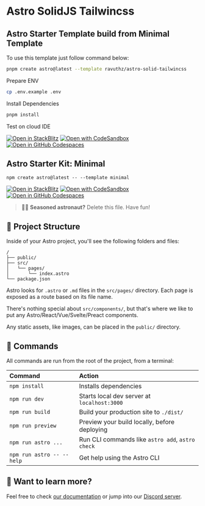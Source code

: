 # Astro SolidJS Tailwincss
## Astro Starter Template build from Minimal Template

To use this template just follow command below:
```bash
pnpm create astro@latest --template ravuthz/astro-solid-tailwincss
```

Prepare ENV
```bash
cp .env.example .env
```

Install Dependencies
```bash
pnpm install
```

Test on cloud IDE

[![Open in StackBlitz](https://developer.stackblitz.com/img/open_in_stackblitz.svg)](https://stackblitz.com/github/ravuthz/astro-solid-tailwincss)
[![Open with CodeSandbox](https://assets.codesandbox.io/github/button-edit-lime.svg)](https://codesandbox.io/p/sandbox/github/ravuthz/astro-solid-tailwincss)
[![Open in GitHub Codespaces](https://github.com/codespaces/badge.svg)](https://codespaces.new/ravuthz/astro-solid-tailwincss?devcontainer_path=.devcontainer/astro-solid-tailwincss/devcontainer.json)


## Astro Starter Kit: Minimal

```
npm create astro@latest -- --template minimal
```

[![Open in StackBlitz](https://developer.stackblitz.com/img/open_in_stackblitz.svg)](https://stackblitz.com/github/withastro/astro/tree/latest/examples/minimal)
[![Open with CodeSandbox](https://assets.codesandbox.io/github/button-edit-lime.svg)](https://codesandbox.io/p/sandbox/github/withastro/astro/tree/latest/examples/minimal)
[![Open in GitHub Codespaces](https://github.com/codespaces/badge.svg)](https://codespaces.new/withastro/astro?devcontainer_path=.devcontainer/minimal/devcontainer.json)

> 🧑‍🚀 **Seasoned astronaut?** Delete this file. Have fun!

## 🚀 Project Structure

Inside of your Astro project, you'll see the following folders and files:

```
/
├── public/
├── src/
│   └── pages/
│       └── index.astro
└── package.json
```

Astro looks for `.astro` or `.md` files in the `src/pages/` directory. Each page is exposed as a route based on its file name.

There's nothing special about `src/components/`, but that's where we like to put any Astro/React/Vue/Svelte/Preact components.

Any static assets, like images, can be placed in the `public/` directory.

## 🧞 Commands

All commands are run from the root of the project, from a terminal:

| Command                   | Action                                           |
| :------------------------ | :----------------------------------------------- |
| `npm install`             | Installs dependencies                            |
| `npm run dev`             | Starts local dev server at `localhost:3000`      |
| `npm run build`           | Build your production site to `./dist/`          |
| `npm run preview`         | Preview your build locally, before deploying     |
| `npm run astro ...`       | Run CLI commands like `astro add`, `astro check` |
| `npm run astro -- --help` | Get help using the Astro CLI                     |

## 👀 Want to learn more?

Feel free to check [our documentation](https://docs.astro.build) or jump into our [Discord server](https://astro.build/chat).
